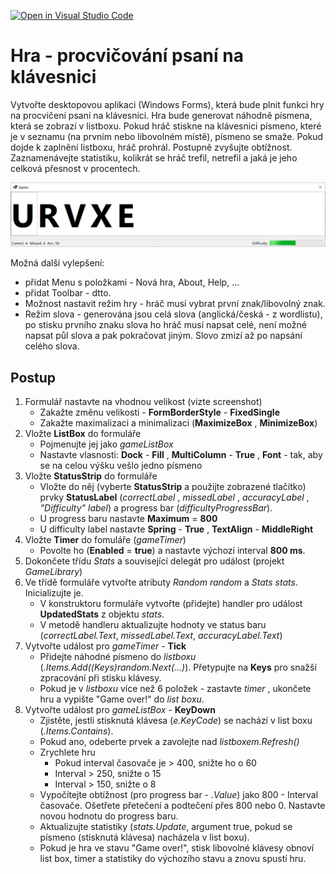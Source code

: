 [![Open in Visual Studio Code](https://classroom.github.com/assets/open-in-vscode-c66648af7eb3fe8bc4f294546bfd86ef473780cde1dea487d3c4ff354943c9ae.svg)](https://classroom.github.com/online_ide?assignment_repo_id=10536512&assignment_repo_type=AssignmentRepo)
# Hra - procvičování psaní na klávesnici

Vytvořte desktopovou aplikaci (Windows Forms), která bude plnit funkci hry na procvičení psaní na klávesnici. Hra bude
generovat náhodně písmena, která se zobrazí v listboxu. Pokud hráč stiskne na klávesnici písmeno, které je
v seznamu (na prvním nebo libovolném místě), písmeno se smaže. Pokud dojde k zaplnění listboxu, hráč
prohrál. Postupně zvyšujte obtížnost. Zaznamenávejte statistiku, kolikrát se hráč trefil, netrefil a jaká je jeho
celková přesnost v procentech.

![GameForm](Resources/GameForm.png)

Možná další vylepšení:
* přidat Menu s položkami - Nová hra, About, Help, ...
* přidat Toolbar - dtto.
* Možnost nastavit režim hry - hráč musí vybrat první znak/libovolný znak.
* Režim slova - generována jsou celá slova (anglická/česká - z wordlistu), po stisku prvního znaku slova ho hráč musí napsat celé, 
  není možné napsat půl slova a pak pokračovat jiným. Slovo zmizí až po napsání celého slova.

## Postup

1. Formulář nastavte na vhodnou velikost (vizte screenshot)
    * Zakažte změnu velikosti - **FormBorderStyle** - **FixedSingle**
    * Zakažte maximalizaci a minimalizaci (**MaximizeBox** , **MinimizeBox**)
2. Vložte **ListBox** do formuláře
    * Pojmenujte jej jako _gameListBox_
    * Nastavte vlasnosti: **Dock** - **Fill** , **MultiColumn** - **True** , **Font** - tak, aby se na celou výšku vešlo jedno písmeno
3. Vložte **StatusStrip** do formuláře
    * Vložte do něj (vyberte **StatusStrip** a použijte zobrazené tlačítko) prvky **StatusLabel**
       (_correctLabel_ , _missedLabel_ , _accuracyLabel_ , _"Difficulty" label_) a progress bar (_difficultyProgressBar_).
    * U progress baru nastavte **Maximum** = **800**
    * U difficulty label nastavte **Spring** - **True** , **TextAlign** - **MiddleRight**
4. Vložte **Timer** do fomuláře (_gameTimer_)
    * Povolte ho (**Enabled** = **true**) a nastavte výchozí interval **800 ms**.
5. Dokončete třídu _Stats_ a související delegát pro událost (projekt _GameLibrary_)
6. Ve třídě formuláře vytvořte atributy _Random random_ a _Stats stats_. Inicializujte je.
    * V konstruktoru formuláře vytvořte (přidejte) handler pro událost **UpdatedStats** z objektu _stats_.
    * V metodě handleru aktualizujte hodnoty ve status baru (_correctLabel.Text_, _missedLabel.Text_, _accuracyLabel.Text_)
7. Vytvořte událost pro _gameTimer_ - **Tick**
    * Přidejte náhodné písmeno do _listboxu_ (_.Items.Add((Keys)random.Next(...)_). Přetypujte na
       **Keys** pro snažší zpracování při stisku klávesy.
    * Pokud je v _listboxu_ více než 6 položek - zastavte _timer_ , ukončete hru a vypište "Game over!" do _list boxu_.
8. Vytvořte událost pro _gameListBox_ - **KeyDown**
    * Zjistěte, jestli stisknutá klávesa (_e.KeyCode_) se nachází v list boxu (_.Items.Contains_).
    * Pokud ano, odeberte prvek a zavolejte nad _listboxem.Refresh()_
    * Zrychlete hru
       * Pokud interval časovače je > 400, snižte ho o 60
       * Interval > 250, snižte o 15
       * Interval > 150, snižte o 8
    * Vypočítejte obtížnost (pro progress bar - _.Value_) jako 800 - Interval časovače. Ošetřete
       přetečení a podtečení přes 800 nebo 0. Nastavte novou hodnotu do progress baru.
    * Aktualizujte statistiky (_stats.Update_, argument true, pokud se písmeno (stisknutá klávesa) nacházela v list boxu).
    * Pokud je hra ve stavu "Game over!", stisk libovolné klávesy obnoví list box, timer a statistiky do výchozího stavu a znovu spustí hru.
